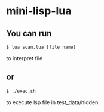 # mini-lisp-lua



## You can run
    $ lua scan.lua [file name]
to interpret file
##

## or 
    $ ./exec.sh

to execute lsp file in test_data/hidden
##

